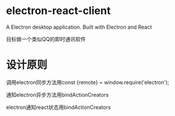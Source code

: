 # electron-react-client
A Electron desktop application. Built with Electron and React

目标做一个类似QQ的即时通讯软件

# 设计原则
调用electron同步方法用const {remote} = window.require('electron');

通知electron异步方法用bindActionCreators

electron通知react状态用bindActionCreators


